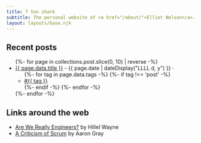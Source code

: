 ```yaml
---
title: 7 ton shark
subtitle: The personal website of <a href="/about/">Elliot Nelson</a>.
layout: layouts/base.njk
---
```


## Recent posts

<ul class="listing">
{%- for page in collections.post.slice(0, 10) | reverse -%}
  <li>
    <a href="{{ page.url }}">{{ page.data.title }}</a> -
    <time datetime="{{ page.date }}">{{ page.date | dateDisplay("LLLL d, y") }}</time> ·
    <ul class="post-tags">
      {%- for tag in page.data.tags -%}
        {%- if tag !== 'post' -%}
          <li><a href="/tags/{{ tag }}">#{{ tag }}</a></li>
        {%- endif -%}
      {%- endfor -%}
    </ul>
  </li>
{%- endfor -%}
</ul>

## Links around the web

* [Are We Really Engineers?](https://www.hillelwayne.com/post/are-we-really-engineers/) by Hillel Wayne
* [A Criticism of Scrum](https://www.aaron-gray.com/a-criticism-of-scrum/) by Aaron Gray
